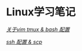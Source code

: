 # **Linux学习笔记**

 
[*关于vim tmux & bash 配置*](https://github.com/Henryluoluoluo/config_Ubuntu/tree/master/config)

[*ssh 配置 & scp*](https://github.com/Henryluoluoluo/config_Ubuntu/tree/master/ssh_learning)

